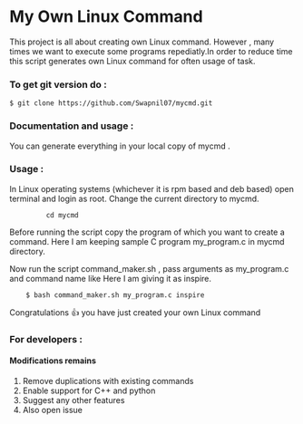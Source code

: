 # My Own Linux Command 

This project is all about creating own Linux command. However , many times we want to execute some
programs repediatly.In order to reduce time this script generates own Linux command for often usage of task.

### To get git version do :

``` $ git clone https://github.com/Swapnil07/mycmd.git ```

### Documentation and usage :
You can generate everything in your local copy of mycmd .

### Usage : 
In Linux operating systems (whichever it is rpm based and deb based) open terminal and login as root.
Change the current directory to mycmd.

```          cd mycmd        ```

Before running the script copy the program of which you want to create a command. Here I am keeping sample C program my_program.c in mycmd directory.

Now run the script command_maker.sh ,  pass arguments as my_program.c and command name like Here I am giving it as inspire.

```     $ bash command_maker.sh my_program.c inspire      ```

Congratulations :+1:  you have just created your own Linux command

### For developers :
#### Modifications remains
1. Remove duplications with existing commands
2. Enable support for C++ and python
3. Suggest any other features
4. Also open issue






